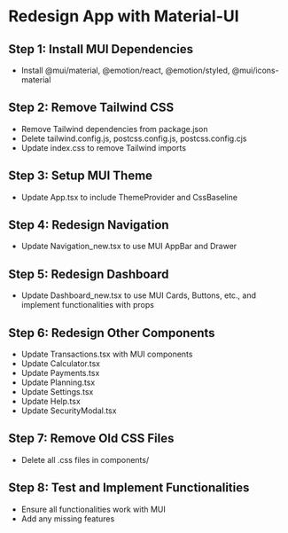 # Redesign App with Material-UI

## Step 1: Install MUI Dependencies
- Install @mui/material, @emotion/react, @emotion/styled, @mui/icons-material

## Step 2: Remove Tailwind CSS
- Remove Tailwind dependencies from package.json
- Delete tailwind.config.js, postcss.config.js, postcss.config.cjs
- Update index.css to remove Tailwind imports

## Step 3: Setup MUI Theme
- Update App.tsx to include ThemeProvider and CssBaseline

## Step 4: Redesign Navigation
- Update Navigation_new.tsx to use MUI AppBar and Drawer

## Step 5: Redesign Dashboard
- Update Dashboard_new.tsx to use MUI Cards, Buttons, etc., and implement functionalities with props

## Step 6: Redesign Other Components
- Update Transactions.tsx with MUI components
- Update Calculator.tsx
- Update Payments.tsx
- Update Planning.tsx
- Update Settings.tsx
- Update Help.tsx
- Update SecurityModal.tsx

## Step 7: Remove Old CSS Files
- Delete all .css files in components/

## Step 8: Test and Implement Functionalities
- Ensure all functionalities work with MUI
- Add any missing features
